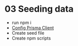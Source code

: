 # 03 Seeding data

- run npm i
- [Config Prisma Client](https://www.prisma.io/docs/orm/more/help-and-troubleshooting/help-articles/nextjs-prisma-client-dev-practices#soluton)
- Create seed file
- Create npm scripts
